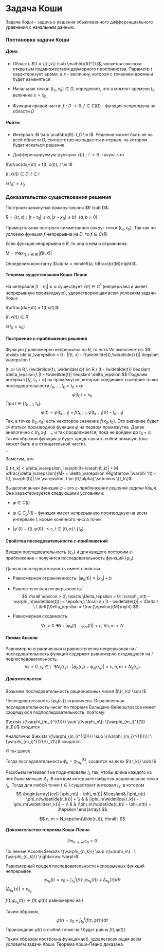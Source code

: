 # Задача Коши

Задача Коши – задача о решении обыкновенного дифференциального уравнения с начальным данным.

### Постановка задачи Коши

##### Дано:

* Область $D = \{(t,x\} \sub \mathbb{R}^2\}$, является связным открытым подмножеством двумерного пространства. Параметр $t$ характеризует время, а $x$ - величину, которая с течением времени будет изменяться.

* Начальная точка: $(t_0, x_0) \in D$, определяет, что в момент времени $t_0$ величина $x=x_0$

* Функция правой части: $f:D \rightarrow \mathbb{R}, f \in C(D)$ - функция непрерывна на области $D$

##### Найти:

* Интервал: $I \sub \mathbb{R}: t_0 \in I$. Решение может быть не на всей области $D$, соответственно задается интервал, на котором будет искаться решение.

* Дифференцируемую функцию $x(t): I \rightarrow \mathbb{R}$, такую, что

$\dfrac{dx}{dt} = f(t, x(t)), t \in I$

$(t,x(t)) \in D, t \in I$

$x(t_0) = x_0$

### Доказательство существования решения

Построим замкнутый прямоугольник $R \sub D$:

$R = \{(t,x):|t-t_0| \le a, |x-x_0| \le b\} \ \ (a,b>0)$

Прямоугольник построен симметрично вокруг точки $(t_0,x_0)$. Так как по условию функция $f$ непрерывна на $D$, то $f \in C(R)$

Если функция непрерывна в $R$, то она в нем и ограничена:

$M = \max_{(t,x\in R)} |f(t,x)|$

 Определим константу $\alpha = min\left(a, \dfrac{b}{M}\right)$. 

#### Теорема существования Коши-Пеано

На интервале $|t-t_0| \le \alpha$ существует $x(t) \in C^1$ (непрерывна и имеет непрерывную производную), удовлетворяющая всем условиям задачи Коши:

$\dfrac{dx}{dt} = f(t,x(t))$

$(t,x(t)) \in R$

$x(t_0 = x_0)$

#### Построение $\varepsilon$-приближения решения

Функция $f$ равномерно непрерывна на $R$, то есть $\forall \varepsilon$ выполняется:
$$
\exists \delta_\varepsilon > 0 : |f(t, x) - f(\widetilde{t},\widetilde{x})| \leqslant \varepsilon \\

(t, x) \in R,\ (\widetilde{t}, \widetilde{x}) \in R,\ |t - \widetilde{t}| \leqslant \delta_\epsilon,\ |t - \widetilde{t}| \leqslant \delta_\epsilon
$$
Поделим интервал $[t_0, t_0 + \alpha]$ на промежутки, которые соединяют соседние точки последовательности $t_0, ..., t_k = t_0 + \alpha$:
$$
\varphi(t_0)=x_0
$$
При $t \in [t_{k-1}, t_k]$:
$$
\varphi(t) = \varphi(t_{k-1}) + f(t_{k-1}, \varphi(t_{k-1}))(t - t_{k-1})
$$
Так, в точке $(t_0, x_0)$ есть некоторое значение $f(x_0, t_0)$. Это значение будет считаться производной функции $\varphi$ на первом промежутке. Далее аналогично с $(t_1, x_1), ...$, и так продолжается, пока не дойдем до $t_0 + \alpha$. Таким образом функция $\varphi$ будет представлять собой ломаную (она может быть и в отрицательной части).

<img src="D:\Github\Dynamic-systems-modeling-course\sources\LETI9\plot.png" alt="plot" style="zoom:25%;" />

Заметим, что

$|t-t_k| < \delta_\varepsilon, |\varphi(t)-\varphi(t_k)| < M \dfrac{\delta_\varepsilon}{M} = \delta_\varepsilon \Rightarrow  |\varphi '(t) - f(t, \varphi(t))| \le \varepsilon, t \in [0,\alpha] \setminus  \{t_k\}$

Вышеописанная функция $\varphi$ – это *$\varepsilon$-приближение решения задачи Коши.* Она характеризуется следующими условиями:

* $\varphi \in C(I)$

* $\varphi \in C_p^1(I)$ – функция имеет непрерывную производную на всем интервале $I$, кроме конечного числа точек

* $|\varphi '(t) - f(t, \varphi(t))| \le \varepsilon,  t \in [0,\alpha] \setminus \{t_k\}$

#### Свойства последовательности $\varepsilon$-приближений

Введем последовательность $\{\varepsilon_n\}$ и для каждого построим $\varepsilon$-приближение – получится последовательность функций $\{\varphi_n\}$

Данная последовательность имеет свойства:

* Равномерная ограниченность: $|\varphi_n(t)| \le |x_0| + b$

* Равностепенная непрерывность:
  $$
  \forall \epsilon > 0\ \exists \Delta_\epsilon > 0: |\varphi_n(t) - \varphi_n(\widetilde{t})| < \epsilon,\ \forall n,\ |t - \widetilde{t}| < \Delta
  \ \ \ 
  \left(\Delta_\epsilon = \frac{\epsilon}{M}\right)
  $$

* Равномерная сходимость:

$$
\forall \epsilon > 0\ \exists N: |\varphi_n(t) - \varphi_m(t)| < \epsilon,\ \forall n,m > N
$$

#### Лемма Асколи

Равномерно ограниченная и равностепенно непрерывная на $I$ последовательность функций содержит равномерно сходящуюся на $I$ подпоследовательность.
$$
\forall \epsilon > 0,\ r_k \in I\ \  \exists N_\epsilon(r_k) : |\phi_n(r_k) - \phi_m(r_k)| < \varepsilon, \ n, m > N_\epsilon(r_k)
$$

##### Доказательство

Возьмем последовательность рациональных чисел $\{r_k\} \sub I$

Последовательность $\{\varphi_n(r_1\}\}$ ограничена. Ограниченная последовательность чисел по теореме Больцано-Вейерштрасса имеет сходящуюся подпоследовательность, поэтому:

$\exists \{\varphi_{m_i}^{(1)}\} \sub \{\varphi_n\}: \{\varphi_{m_i}^{(1)}(r_1)\}$ сходится

Аналогично $\exists \{\varphi_{m_i}^{(2)}\} \sub \{\varphi_{m_i}^{(1)}\}: \{\varphi_{m_i}^{(2)}(r_2)\}$ сходится

И так далее.

Тогда последовательность $\phi_k = \varphi_{m_k}^{(k)}$, сходится на всех $\{r_k\} \sub I$

Разобьем интервал $I$ на подинтервалы $I_k$ так, чтобы длина каждого из них была меньше $\Delta_\epsilon$. В каждом интервале найдется рациональная точка $\tilde{r}_k$. Тогда для любой точки $t\in I$ существует интервал $I_k$, в котором
$$
\begin{array}{ccl}
|\phi_n(t) - \phi_m(t)| &\leqslant& |\phi_n(t) - \phi_n(\widetilde{r_k})| + \\
                        &  & |\phi_n(\widetilde{r_k}) - \phi_m(\widetilde{r_k})| + \\
                        &  & |\phi_m(\widetilde{r_k}) - \phi_n(t)| = 3\epsilon
\end{array}
$$

$$
n, m > N_\epsilon(\tilde{r_i}), \forall i
$$


#### Доказательство теоремы Коши-Пеано

$$
lim_{n \rightarrow \infty} \varepsilon_n = 0
$$

По лемме Асколи $\exists \{\varphi_{n_k}\} \sub \{\varphi_n\} : \{\varphi_{n_k}\} \rightarrow \varphi$

Равномерный предел последовательности непрерывных функций непрерывен.
$$
\varphi_{n_k}(t) = x_0 + \int_{t_0}^t (f(\tau, \varphi_{n_k}(\tau)) + \Delta_{n_k}(\tau)) d\tau
$$
$|\Delta_{n_k}(\tau)| \le \varepsilon_{n_k}$

$f(t, \varphi_{n_k}(t)) \rightarrow f(t, \varphi(t))$ равномерно на $I$

Таким образом,
$$
\varphi(t) = x_0 + \int_{t_0}^t (f(\tau, \varphi(\tau))d\tau
$$
Производная $\varphi(t)$ в любой точке на $I$ будет равна $f(t, \varphi(t))$.

Таким образом построена функция $\varphi(t)$, удовлетворяющая всем условиям задачи Коши. Теорема Коши-Пеано доказана.